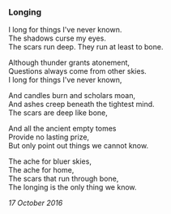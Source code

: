 ### Longing

I long for things I've never known.\
The shadows curse my eyes.\
The scars run deep. They run at least to bone.

Although thunder grants atonement,\
Questions always come from other skies.\
I long for things I've never known,

And candles burn and scholars moan,\
And ashes creep beneath the tightest mind.\
The scars are deep like bone,

And all the ancient empty tomes\
Provide no lasting prize,\
But only point out things we cannot know.

The ache for bluer skies,\
The ache for home,\
The scars that run through bone,\
The longing is the only thing we know.

*17 October 2016*
